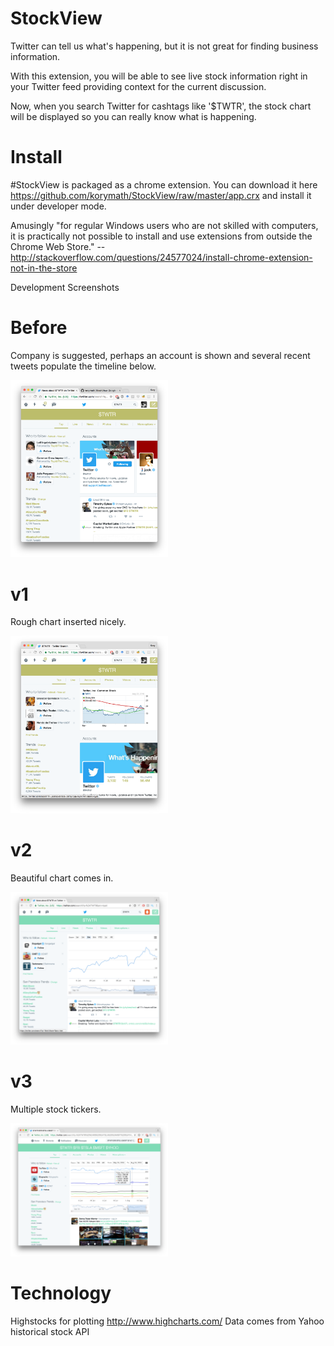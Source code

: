 # StockView
Twitter can tell us what's happening, but it is not great for finding business information.

With this extension, you will be able to see live stock information right in your Twitter feed providing context for the current discussion.

Now, when you search Twitter for cashtags like '$TWTR', the stock chart will be displayed so you can really know what is happening.

# Install

\#StockView is packaged as a chrome extension. You can download it here https://github.com/korymath/StockView/raw/master/app.crx and install it under developer mode.

Amusingly "for regular Windows users who are not skilled with computers, it is practically not possible to install and use extensions from outside the Chrome Web Store." -- http://stackoverflow.com/questions/24577024/install-chrome-extension-not-in-the-store

Development Screenshots

Before
==========
Company is suggested, perhaps an account is shown and several recent tweets populate the timeline below.

<img src="app/images/before.png" width="50%">

v1
==========
Rough chart inserted nicely.

<img src="app/images/v1.png" width="50%">

v2
==========
Beautiful chart comes in.

<img src="app/images/v3.png" width="50%">

v3
==========
Multiple stock tickers.

<img src="app/images/v4.png" width="50%">

# Technology 

Highstocks for plotting http://www.highcharts.com/
Data comes from Yahoo historical stock API
